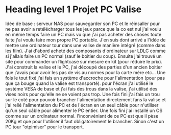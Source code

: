 # Heading level 1 Projet PC Valise


Idée de base : serveur NAS pour sauvegarder son PC et le réinsaller pour ne pas avoir a retélécharger tous les jeux parce que la co est nul
j'ai voulu en même temps faire un PC mais vu que j'ai pas acheter des choses toute faite j'ai voulu faire mon propre PC portable. J'en suis dont arrivé a l'idée de mettre une ordinateur tour dans une valise de manière intégré (comme dans les film).
J'ai d'abord acheté des composants d'ordinateur sur LDLC comme si j'allais faire un PC normal (sauf le boitier du coup). Ensuite j'ai trouvé un site pour commander un flightcase sur mesure en kit (pour réduire le prix). J'ai construit la valise et le PC, j'ai découpé des parties d'un ancien boitier que j'avais pour avoir les pas de vis au normes pour la carte mère etc... Une fois le tout fixé j'ai fais un système d'accroche pour l'alimentation (pour pas que ça bouge quand la valise est transporté). pour l'écran j'ai utilisé le système VESA de base et j'ai fais des trous dans la valise, j'ai utilisé des vises noirs pour qu'elle ne se voient pas trop. Une fois fini j'ai fais un trou sur le coté pour pouvoir brancher l'alimentation directement fans la valise et j'ai relié l'alimentation du PC et de l'écran en un seul câble pour n'utiliser qu'un seul câble pour alimenter le PC entier. Une fois fini j'ai installé un OS comme sur un ordinateur normal.
l'inconvéniant de ce PC est que il pèse 20Kg et que pour l'utiliser il faut obligatoirement le brancher. Sinon c'est un PC tour "otpimiser" pour le transport.

